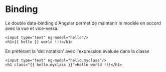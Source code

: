 # Binding

Le double data-binding d'Angular permet de maintenir le modèle en accord avec la vue et vice-versa.

    <input type="text" ng-model="hello"/>
    <h1>{{ hello }} world !!!</h1>

En préférant la 'dot notation' avec l'expression évaluée dans la classe

    <input type="text" ng-model="hello.myclass"/>
    <h1 class="{{ hello.myclass }}">Hello world !!!</h1>
